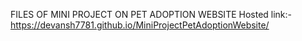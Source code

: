 FILES OF MINI PROJECT ON PET ADOPTION WEBSITE 
Hosted link:-
https://devansh7781.github.io/MiniProjectPetAdoptionWebsite/
